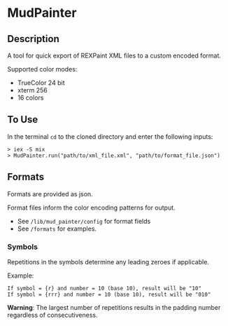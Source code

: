 # MudPainter

## Description

A tool for quick export of REXPaint XML files to a custom encoded format.

Supported color modes:

- TrueColor 24 bit
- xterm 256
- 16 colors

## To Use

In the terminal `cd` to the cloned directory and enter the following inputs:

```
> iex -S mix
> MudPainter.run("path/to/xml_file.xml", "path/to/format_file.json")
```

## Formats

Formats are provided as json.

Format files inform the color encoding patterns for output.

- See `/lib/mud_painter/config` for format fields
- See `/formats` for examples.

### Symbols

Repetitions in the symbols determine any leading zeroes if applicable.

Example:

```
If symbol = {r} and number = 10 (base 10), result will be "10"
If symbol = {rrr} and number = 10 (base 10), result will be "010"
```

**Warning**: The largest number of repetitions results in the padding number regardless of consecutiveness.
